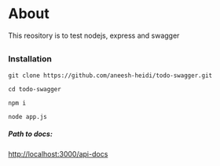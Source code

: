# About
This reository is to test nodejs, express  and swagger
##

### Installation

`git clone https://github.com/aneesh-heidi/todo-swagger.git`

`cd todo-swagger`

`npm i`

`node app.js`

##### Path to docs:

[http://localhost:3000/api-docs](http://localhost:3000/api-docs)